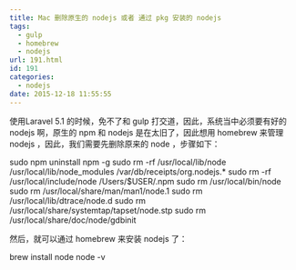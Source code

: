 ```yaml
---
title: Mac 删除原生的 nodejs 或者 通过 pkg 安装的 nodejs
tags:
  - gulp
  - homebrew
  - nodejs
url: 191.html
id: 191
categories:
  - nodejs
date: 2015-12-18 11:55:55
---
```


使用Laravel 5.1 的时候，免不了和 gulp 打交道，因此，系统当中必须要有好的 nodejs 啊，原生的 npm 和 nodejs 是在太旧了，因此想用 homebrew 来管理 nodejs ，因此，我们需要先删除原来的 node ，步骤如下：

sudo npm uninstall npm -g
sudo rm -rf /usr/local/lib/node /usr/local/lib/node_modules /var/db/receipts/org.nodejs.*
sudo rm -rf /usr/local/include/node /Users/$USER/.npm
sudo rm /usr/local/bin/node
sudo rm /usr/local/share/man/man1/node.1
sudo rm /usr/local/lib/dtrace/node.d
sudo rm /usr/local/share/systemtap/tapset/node.stp
sudo rm /usr/local/share/doc/node/gdbinit

然后，就可以通过 homebrew 来安装 nodejs 了：

brew install node
node -v